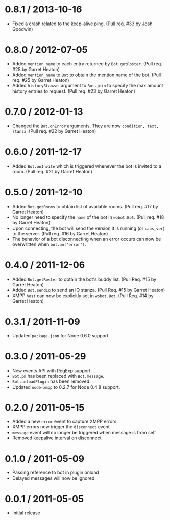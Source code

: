0.8.1 / 2013-10-16
==================

  * Fixed a crash related to the keep-alive ping. (Pull req. #33 by Josh Goodwin)

0.8.0 / 2012-07-05
==================

  * Added `mention_name` to each entry returned by `Bot.getRoster`. (Pull req. #25 by Garret Heaton)
  * Added `mention_name` to `Bot` to obtain the mention name of the bot. (Pull req. #25 by Garret Heaton)
  * Added `historyStanzas` argument to `Bot.join` to specify the max amount history entries to request. (Pull req. #23 by Garret Heaton)

0.7.0 / 2012-01-13
==================

  * Changed the `Bot.onError` arguments. They are now `condition, text, stanza`. (Pull req. #22 by Garret Heaton)

0.6.0 / 2011-12-17
==================

  * Added `Bot.onInvite` which is triggered whenever the bot is invited to a room. (Pull req. #21 by Garret Heaton)

0.5.0 / 2011-12-10
==================

  * Added `Bot.getRooms` to obtain list of available rooms. (Pull req. #17 by Garret Heaton)
  * No longer need to specify the `name` of the bot in `wobot.Bot`. (Pull req. #18 by Garret Heaton)
  * Upon connecting, the bot will send the version it is running (or `caps_ver`) to the server. (Pull req. #16 by Garret Heaton)
  * The behavior of a bot disconnecting when an error occurs can now be overwritten when `bot.on('error')`.

0.4.0 / 2011-12-06
==================

  * Added `Bot.getRoster` to obtain the bot's buddy list. (Pull Req. #15 by Garret Heaton)
  * Added `Bot.sendIq` to send an IQ stanza. (Pull Req. #15 by Garret Heaton)
  * XMPP `host` can now be explicitly set in `wobot.Bot`. (Pull Req. #14 by Garret Heaton)

0.3.1 / 2011-11-09
==================

  * Updated `package.json` for Node 0.6.0 support.

0.3.0 / 2011-05-29
==================

  * New events API with RegExp support.
  * `Bot.pm` has been replaced with `Bot.message`.
  * `Bot.unloadPlugin` has been removed.
  * Updated `node-xmpp` to 0.2.7 for Node 0.4.8 support.

0.2.0 / 2011-05-15
==================

  * Added a new `error` event to capture XMPP errors
  * XMPP errors now trigger the `disconnect` event
  * `message` event will no longer be triggered when message is from self
  * Removed keepalive interval on disconnect

0.1.0 / 2011-05-09
==================

  * Passing reference to bot in plugin onload
  * Delayed messages will now be ignored

0.0.1 / 2011-05-05
==================

  * Initial release
